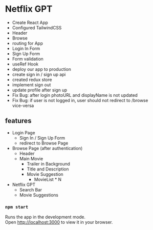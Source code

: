 

# Netflix GPT
 - Create React App
 - Configured TailwindCSS
 - Header
 - Browse
 - routing for App
 - Login In Form
 - Sign Up Form
 - Form validation
 - useRef Hook
 - deploy our app to production
 - create sign in / sign up api
 - created redux store
 - implement sign out
 - update profile after sign up
 - Fix Bug: after login photoURL and displayName is not updated
 - Fix Bug: if user is not logged in, user should not redirect to /browse vice-versa


## features
- Login Page
    - Sign In / Sign Up Form
    - redirect to Browse Page
- Browse Page (after authentication)
    - Header
    - Main Movie
        - Trailer in Background
        - Title and Description
        - Movie Suggestion
            - MovieList * N
- Netflix GPT
    - Search Bar
    - Movie Suggestions


### `npm start`

Runs the app in the development mode.\
Open [http://localhost:3000](http://localhost:3000) to view it in your browser.

